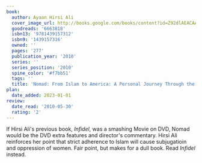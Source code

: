 ```yaml
---
book:
  author: Ayaan Hirsi Ali
  cover_image_url: http://books.google.com/books/content?id=Z92dlAEACAAJ&printsec=frontcover&img=1&zoom=1&source=gbs_api
  goodreads: '6663818'
  isbn13: '9781439157312'
  isbn9: '1439157316'
  owned: ''
  pages: '277'
  publication_year: '2010'
  series: ''
  series_position: '2010'
  spine_color: '#f7bb51'
  tags: ''
  title: 'Nomad: From Islam to America: A Personal Journey Through the Clash of Civilizations'
plan:
  date_added: 2023-01-01
review:
  date_read: '2010-05-30'
  rating: '2'
---
```


If Hirsi Ali's previous book, <i>Infidel</i>, was a smashing Movie on DVD, Nomad would be the DVD extra features and director's commentary. Hirsi Ali reinforces her point that strict adherence to Islam will cause subjugatioin and oppression of women. Fair point, but makes for a dull book. Read<i> Infidel</i> instead.

